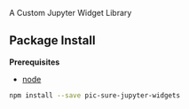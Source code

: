 A Custom Jupyter Widget Library

Package Install
---------------

**Prerequisites**
- [node](http://nodejs.org/)

```bash
npm install --save pic-sure-jupyter-widgets
```
